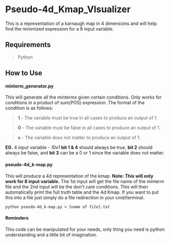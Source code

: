 # Pseudo-4d_Kmap_VIsualizer
This is a representation of a karnaugh map in 4 dimensions and will help find the minimized expression for a 8 input variable.


## Requirements
>Python

## How to Use
#### minterm_generator.py
This will generate all the minterms given certain conditions. Only works for conditions in a product of sum(POS) expression. The format of the condition is as follows:
> __1__ - The variable must be true in all cases to produce an output of 1.

> __0__ - The variable must be false in all cases to produce an output of 1.

> __x__ - The variable does not matter to produce an output of 1.

**EG.**
4 input variable - _10x1_
**bit 1 & 4** should always be true,
**bit 2** should always be false,
and **bit 3** can be a 0 or 1 since the variable does not matter.

#### pseudo-4d_k-map.py
This will produce a 4d representation of the kmap. **Note: This will only work for 8 input variable.** The 1st input will get the file name of the minterm file and the 2nd input will be the don't care conditions. This will then automatically print the full truth table and the 4d Kmap. If you want to put this into a file just simply do a file redirection in your cmd/terminal.
```
python pseudo-4d_k-map.py > [name of file].txt
```

#### Reminders
This code can be manipulated for your needs, only thing you need is python understanding and a little bit of imagination.
